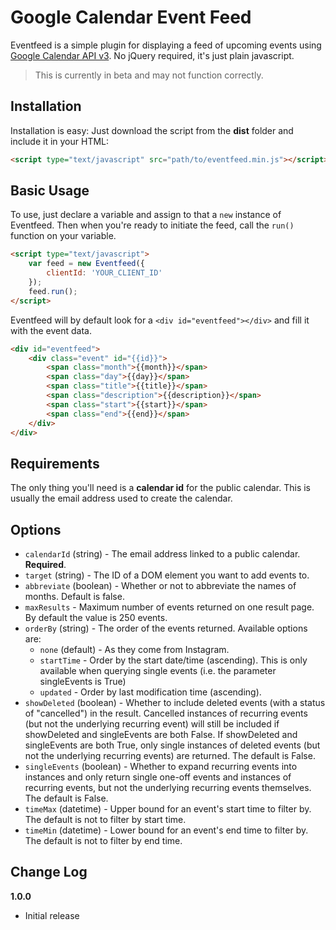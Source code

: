 # Google Calendar Event Feed

Eventfeed is a simple plugin for displaying a feed of upcoming events using [Google Calendar API v3](https://developers.google.com/google-apps/calendar/v3/reference/events/list). No jQuery required, it's just plain javascript.

> This is currently in beta and may not function correctly.

## Installation
Installation is easy: Just download the script from the __dist__ folder and include it in your HTML:

```html
<script type="text/javascript" src="path/to/eventfeed.min.js"></script>
```

## Basic Usage
To use, just declare a variable and assign to that a `new` instance of Eventfeed. Then when you're ready to initiate the feed, call the `run()` function on your variable.

```html
<script type="text/javascript">
    var feed = new Eventfeed({
        clientId: 'YOUR_CLIENT_ID'
    });
    feed.run();
</script>
```

Eventfeed will by default look for a `<div id="eventfeed"></div>` and fill it with the event data.

```html
<div id="eventfeed">
    <div class="event" id="{{id}}">
        <span class="month">{{month}}</span>
        <span class="day">{{day}}</span>
        <span class="title">{{title}}</span>
        <span class="description">{{description}}</span>
        <span class="start">{{start}}</span>
        <span class="end">{{end}}</span>
    </div>
</div>
```

## Requirements

The only thing you'll need is a __calendar id__ for the public calendar. This is usually the email address used to create the calendar.

## Options

- `calendarId` (string) - The email address linked to a public calendar. __Required__.
- `target` (string) - The ID of a DOM element you want to add events to.
- `abbreviate` (boolean) - Whether or not to abbreviate the names of months. Default is false.
- `maxResults` - Maximum number of events returned on one result page. By default the value is 250 events.
- `orderBy` (string) - The order of the events returned. Available options are:
    - `none` (default) - As they come from Instagram.
    - `startTime` - Order by the start date/time (ascending). This is only available when querying single events (i.e. the parameter singleEvents is True)
    - `updated` - Order by last modification time (ascending).
- `showDeleted` (boolean) - Whether to include deleted events (with a status of "cancelled") in the result. Cancelled instances of recurring events (but not the underlying recurring event) will still be included if showDeleted and singleEvents are both False. If showDeleted and singleEvents are both True, only single instances of deleted events (but not the underlying recurring events) are returned. The default is False.
- `singleEvents` (boolean) - Whether to expand recurring events into instances and only return single one-off events and instances of recurring events, but not the underlying recurring events themselves. The default is False.
- `timeMax` (datetime) - Upper bound for an event's start time to filter by. The default is not to filter by start time.
- `timeMin` (datetime) - Lower bound for an event's end time to filter by. The default is not to filter by end time.

## Change Log

__1.0.0__

- Initial release
